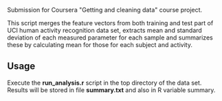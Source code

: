Submission for Coursera "Getting and cleaning data" course project.

This script merges the feature vectors from both training and test part of  UCI human 
activity recognition data set, extracts mean and standard deviation of each measured 
parameter for each sample and summarizes these by calculating mean for those for each 
subject and activity.

## Usage

Execute the __run_analysis.r__ script in the top directory of the data set. Results 
will be stored in file __summary.txt__ and also in R variable summary.